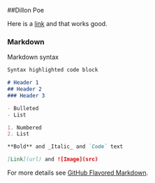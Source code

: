 ##Dillon Poe

Here is a [link](https://i.ytimg.com/vi/uHKfrz65KSU/maxresdefault.jpg) and that works good.

### Markdown

Markdown syntax

```markdown
Syntax highlighted code block

# Header 1
## Header 2
### Header 3

- Bulleted
- List

1. Numbered
2. List

**Bold** and _Italic_ and `Code` text

[Link](url) and ![Image](src)
```

For more details see [GitHub Flavored Markdown](https://guides.github.com/features/mastering-markdown/).
